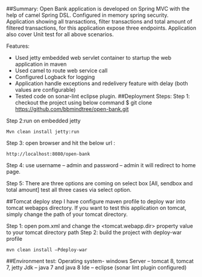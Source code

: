 ##Summary:
Open Bank application is developed on Spring MVC with the help of camel Spring DSL. Configured in memory spring security. Application showing all transactions, filter transactions and total amount of filtered transactions, for this application expose three endpoints. Application also cover Unit test for all above scenarios.
 
Features:
-	Used jetty embedded web servlet container to startup the web application in maven   
-	Used camel to route web service call
-	Configured Logback for logging
-	Application handle exceptions and redelivery feature with delay (both values are configurable)
-	Tested code on sonar-lint eclipse plugin. 
##Deployment Steps:
Step 1: checkout the project using below command 
	$ git clone https://github.com/bbmindtree/open-bank.git

Step 2:run on embedded jetty 
 
 	Mvn clean install jetty:run

Step 3: open browser and hit the below url :
	
	http://localhost:8080/open-bank

Step 4: use username – admin and password – admin it will redirect to home page.

Step 5: There are three options are coming on select box [All, sendbox and total amount] test all three cases via select option.

##Tomcat deploy step
I have configure maven profile to deploy war into tomcat webapps directory. If you want to test this application on tomcat, simply change the path of your tomcat directory.

Step 1: open pom.xml and change the <tomcat.webapp.dir> property value to your tomcat directory path
Step 2: build the project with deploy-war profile
	
	mvn clean install –Pdeploy-war

##Environment test:
Operating system- windows 
Server – tomcat 8, tomcat 7, jetty
Jdk – java 7 and java 8
Ide – eclipse (sonar lint plugin configured)	

	







